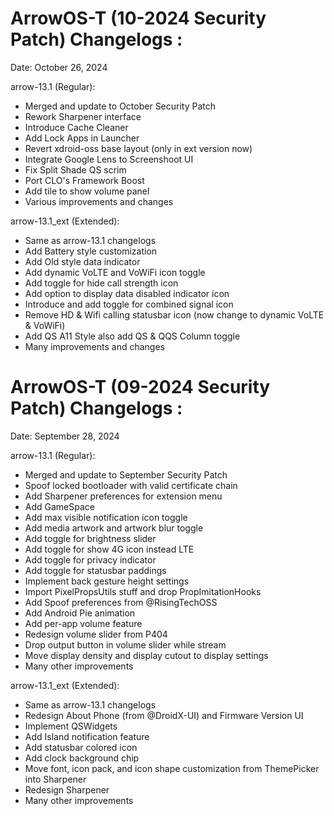 # ArrowOS-T (10-2024 Security Patch) Changelogs :
Date: October 26, 2024

arrow-13.1 (Regular):
- Merged and update to October Security Patch
- Rework Sharpener interface
- Introduce Cache Cleaner
- Add Lock Apps in Launcher
- Revert xdroid-oss base layout (only in ext version now)
- Integrate Google Lens to Screenshoot UI
- Fix Split Shade QS scrim
- Port CLO's Framework Boost
- Add tile to show volume panel
- Various improvements and changes

arrow-13.1_ext (Extended):
- Same as arrow-13.1 changelogs
- Add Battery style customization
- Add Old style data indicator
- Add dynamic VoLTE and VoWiFi icon toggle
- Add toggle for hide call strength icon
- Add option to display data disabled indicator icon
- Introduce and add toggle for combined signal icon
- Remove HD & Wifi calling statusbar icon (now change to dynamic VoLTE & VoWiFi)
- Add QS A11 Style also add QS & QQS Column toggle
- Many improvements and changes




# ArrowOS-T (09-2024 Security Patch) Changelogs :
Date: September 28, 2024

arrow-13.1 (Regular):
- Merged and update to September Security Patch
- Spoof locked bootloader with valid certificate chain
- Add Sharpener preferences for extension menu
- Add GameSpace
- Add max visible notification icon toggle
- Add media artwork and artwork blur toggle
- Add toggle for brightness slider
- Add toggle for show 4G icon instead LTE
- Add toggle for privacy indicator
- Add toggle for statusbar paddings
- Implement back gesture height settings
- Import PixelPropsUtils stuff and drop PropImitationHooks
- Add Spoof preferences from @RisingTechOSS
- Add Android Pie animation
- Add per-app volume feature
- Redesign volume slider from P404
- Drop output button in volume slider while stream
- Move display density and display cutout to display settings
- Many other improvements

arrow-13.1_ext (Extended):
- Same as arrow-13.1 changelogs
- Redesign About Phone (from @DroidX-UI) and Firmware Version UI
- Implement QSWidgets
- Add Island notification feature
- Add statusbar colored icon
- Add clock background chip
- Move font, icon pack, and icon shape customization from ThemePicker into Sharpener
- Redesign Sharpener
- Many other improvements
